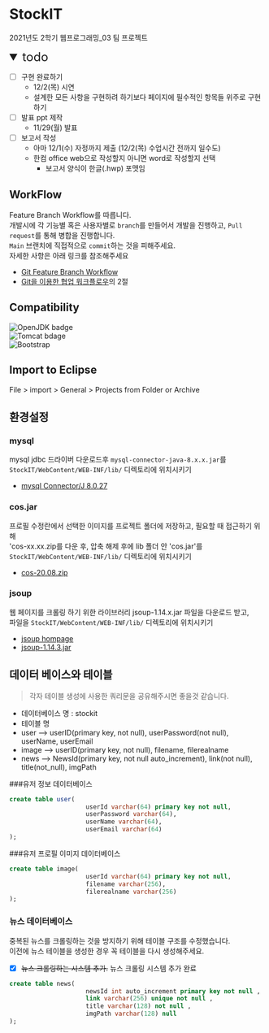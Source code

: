 # StockIT
2021년도 2학기 웹프로그래밍_03 팀 프로젝트

<details open>
<summary style="font-size: x-large"> todo </summary>
<div markdown="1">

- [ ] 구현 완료하기
  - 12/2(목) 시연
  - 설계한 모든 사항을 구현하려 하기보다 페이지에 필수적인 항목들 위주로 구현하기
- [ ] 발표 ppt 제작
  - 11/29(월) 발표
- [ ] 보고서 작성
  - 아마 12/1(수) 자정까지 제출 (12/2(목) 수업시간 전까지 일수도)
  - 한컴 office web으로 작성할지 아니면 word로 작성할지 선택
    - 보고서 양식이 한글(.hwp) 포맷임

</div>
</details>

## WorkFlow
Feature Branch Workflow를 따릅니다.  
개발시에 각 기능별 혹은 사용자별로 `branch`를 만들어서 개발을 진행하고, `Pull request`를 통해 병합을 진행합니다.  
`Main` 브랜치에 직접적으로 `commit`하는 것을 피해주세요.  
자세한 사항은 아래 링크를 참조해주세요 
- [Git Feature Branch Workflow](https://www.atlassian.com/git/tutorials/comparing-workflows/feature-branch-workflow)  
- [Git을 이용한 협업 워크플로우](https://lhy.kr/git-workflow)의 2절  

## Compatibility
![OpenJDK badge](https://img.shields.io/badge/OpenJdk-8-blue)  
![Tomcat bdage](https://img.shields.io/badge/Tomcat-v8.5-blue)  
![Bootstrap](https://img.shields.io/badge/Bootstrap-v5.1-blue)

## Import to Eclipse
File > import > General > Projects from Folder or Archive

## 환경설정
### mysql
mysql jdbc 드라이버 다운로드후 `mysql-connector-java-8.x.x.jar`를  
`StockIT/WebContent/WEB-INF/lib/` 디렉토리에 위치시키기
- [mysql Connector/J 8.0.27](https://dev.mysql.com/downloads/connector/j/)

### cos.jar
프로필 수정란에서 선택한 이미지를 프로젝트 폴더에 저장하고, 필요할 때 접근하기 위해  
'cos-xx.xx.zip를 다운 후, 압축 해제 후에 lib 폴더 안 'cos.jar'를 
`StockIT/WebContent/WEB-INF/lib/` 디렉토리에 위치시키기
- [cos-20.08.zip](http://www.servlets.com/cos/)

### jsoup
웹 페이지를 크롤링 하기 위한 라이브러리
jsoup-1.14.x.jar 파일을 다운로드 받고,   
파일을 `StockIT/WebContent/WEB-INF/lib/` 디렉토리에 위치시키기
- [jsoup hompage](https://jsoup.org)
- [jsoup-1.14.3.jar](https://jsoup.org/packages/jsoup-1.14.3.jar)

## 데이터 베이스와 테이블
> 각자 테이블 생성에 사용한 쿼리문을 공유해주시면 좋을것 같습니다.
- 데이터베이스 명 : stockit
- 테이블 명 
- user --> userID(primary key, not null), userPassword(not null), userName, userEmail
- image --> userID(primary key, not null), filename, filerealname
- news --> NewsId(primary key, not null auto_increment), link(not null), title(not_null), imgPath

###유저 정보 데이터베이스
```sql
create table user(
                     userId varchar(64) primary key not null,
                     userPassword varchar(64),
                     userName varchar(64),
                     userEmail varchar(64)
);
```
###유저 프로필 이미지 데이터베이스
```sql
create table image(
                     userId varchar(64) primary key not null,
                     filename varchar(256),
                     filerealname varchar(256)
);
```

### 뉴스 데이터베이스
중복된 뉴스를 크롤링하는 것을 방지하기 위해 테이블 구조를 수정했습니다.  
이전에 뉴스 테이블을 생성한 경우 꼭 테이블을 다시 생성해주세요.  
- [x] ~~뉴스 크롤링하는 시스템 추가.~~ 뉴스 크롤링 시스템 추가 완료
```sql
create table news(
                     newsId int auto_increment primary key not null ,
                     link varchar(256) unique not null ,
                     title varchar(128) not null ,
                     imgPath varchar(128) null
);
```
